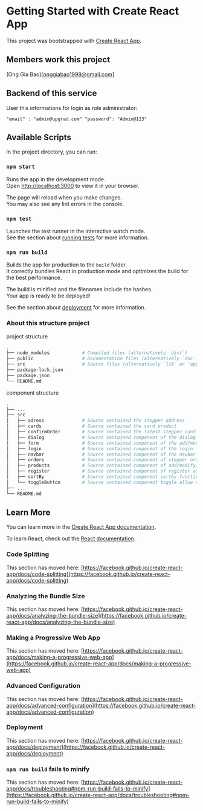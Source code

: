 # Getting Started with Create React App

This project was bootstrapped with [Create React App](https://github.com/facebook/create-react-app).

## Members work this project

(Ong Gia Bao)[onggiabao1998@gmail.com]

## Backend of this service

User this informations for login as role administrator:

`"email" : "admin@upgrad.com"
"password": "Admin@123"`

## Available Scripts

In the project directory, you can run:

### `npm start`

Runs the app in the development mode.\
Open [http://localhost:3000](http://localhost:3000) to view it in your browser.

The page will reload when you make changes.\
You may also see any lint errors in the console.

### `npm test`

Launches the test runner in the interactive watch mode.\
See the section about [running tests](https://facebook.github.io/create-react-app/docs/running-tests) for more information.

### `npm run build`

Builds the app for production to the `build` folder.\
It correctly bundles React in production mode and optimizes the build for the best performance.

The build is minified and the filenames include the hashes.\
Your app is ready to be deployed!

See the section about [deployment](https://facebook.github.io/create-react-app/docs/deployment) for more information.

### About this structure project

project structure

``` bash
.
├── node_modules            # Compiled files (alternatively `dist`)
├── public                  # Documentation files (alternatively `doc`)
├── src                     # Source files (alternatively `lib` or `app`)
├── package-lock.json       
├── package.json                
└── README.md
```
component structure

``` bash
.
├── ...                  
├── src
│   ├── adress              # Source contained the stepper address
│   ├── cards               # Source contained the card product
│   ├── confirmOrder        # Source contained the latest stepper confirm address and product before submiting order        
│   ├── dialog              # Source contained component of the dialog confirm before deleting product
│   ├── form                # Source contained component of the add/modify product and productFormDetail of page detail
│   ├── login               # Source contained component of the login function
│   ├── navbar              # Source contained component of the navbar contained the logo and search bar and function AddProduct/home/logout
│   ├── orders              # Source contained component of stepper order and orderProduct detail
│   ├── products            # Source contained component of add/modify/delete/detail product and function of search product
│   ├── register            # Source contained component of register as role user
│   ├── sortBy              # Source contained component sortby function component
│   └── toggleButton        # Source contained component toggle allow user search by categories
├── ...               
└── README.md

```

## Learn More

You can learn more in the [Create React App documentation](https://facebook.github.io/create-react-app/docs/getting-started).

To learn React, check out the [React documentation](https://reactjs.org/).

### Code Splitting

This section has moved here: [https://facebook.github.io/create-react-app/docs/code-splitting](https://facebook.github.io/create-react-app/docs/code-splitting)

### Analyzing the Bundle Size

This section has moved here: [https://facebook.github.io/create-react-app/docs/analyzing-the-bundle-size](https://facebook.github.io/create-react-app/docs/analyzing-the-bundle-size)

### Making a Progressive Web App

This section has moved here: [https://facebook.github.io/create-react-app/docs/making-a-progressive-web-app](https://facebook.github.io/create-react-app/docs/making-a-progressive-web-app)

### Advanced Configuration

This section has moved here: [https://facebook.github.io/create-react-app/docs/advanced-configuration](https://facebook.github.io/create-react-app/docs/advanced-configuration)

### Deployment

This section has moved here: [https://facebook.github.io/create-react-app/docs/deployment](https://facebook.github.io/create-react-app/docs/deployment)

### `npm run build` fails to minify

This section has moved here: [https://facebook.github.io/create-react-app/docs/troubleshooting#npm-run-build-fails-to-minify](https://facebook.github.io/create-react-app/docs/troubleshooting#npm-run-build-fails-to-minify)
